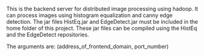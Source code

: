 This is the backend server for distributed image processing using hadoop. It can process images using histogram equalization and canny edge detection. The jar files HistEq.jar and EdgeDetect.jar must be included in the home folder of this project. These jar files can be compiled using the HistEq and the EdgeDetect repositories.

The arguments are: (address_of_frontend_domain, port_number)
